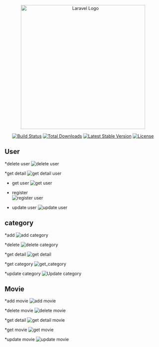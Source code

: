 <p align="center"><a href="https://laravel.com" target="_blank"><img src="https://raw.githubusercontent.com/laravel/art/master/logo-lockup/5%20SVG/2%20CMYK/1%20Full%20Color/laravel-logolockup-cmyk-red.svg" width="400" alt="Laravel Logo"></a></p>

<p align="center">
<a href="https://github.com/laravel/framework/actions"><img src="https://github.com/laravel/framework/workflows/tests/badge.svg" alt="Build Status"></a>
<a href="https://packagist.org/packages/laravel/framework"><img src="https://img.shields.io/packagist/dt/laravel/framework" alt="Total Downloads"></a>
<a href="https://packagist.org/packages/laravel/framework"><img src="https://img.shields.io/packagist/v/laravel/framework" alt="Latest Stable Version"></a>
<a href="https://packagist.org/packages/laravel/framework"><img src="https://img.shields.io/packagist/l/laravel/framework" alt="License"></a>
</p>

## User
*delete user
![delete user ](https://github.com/user-attachments/assets/d96632e7-ea20-49f3-bfb3-22cd358cc9a0)

*get detail
![get detail user ](https://github.com/user-attachments/assets/7a18c24a-d628-47d6-9626-1987a4680f3f)

* get user
  ![get user](https://github.com/user-attachments/assets/33407a08-c7bc-4f8b-9087-43d5af301425)

 * register  
![register user ](https://github.com/user-attachments/assets/6cf8c5ed-776f-4862-9b7a-2dabf7108907)
* update user
  ![update user ](https://github.com/user-attachments/assets/88797a69-c709-4f0c-9a27-8800f714b64c)

## category 
*add
![add category](https://github.com/user-attachments/assets/9cff2a01-f42d-454a-ae00-179f2cafcc0e)

*delete
![delete category](https://github.com/user-attachments/assets/add4a24d-6c45-48c5-b650-46ded7b0b063)

*get detail
![get detail](https://github.com/user-attachments/assets/998b0ef4-94fa-4116-85a4-a212ff1cf2ab)

*get category
![get_category](https://github.com/user-attachments/assets/4264d8e7-108e-4ee2-85ff-72ccc4e8d77e)


*update category
![Update category ](https://github.com/user-attachments/assets/a907e779-ff1c-4c56-8506-15c852fafe0e)


## Movie

*add movie
![add movie](https://github.com/user-attachments/assets/09cb0a27-7bd5-435d-a71f-111196dad8ed)

*delete movie
![delete movie](https://github.com/user-attachments/assets/dd28d845-1a8d-49c1-999c-0484b0d42c05)


*get detail
![get detail movie ](https://github.com/user-attachments/assets/89e8bed8-b3af-43ca-86ac-55063c1b31b4)


*get movie
![get movie](https://github.com/user-attachments/assets/4509f5b2-984d-4043-aa0d-ae724ebbdd77)


*update movie 
![update movie](https://github.com/user-attachments/assets/182efa69-4703-45c6-bbb4-f0f338b07c77)

